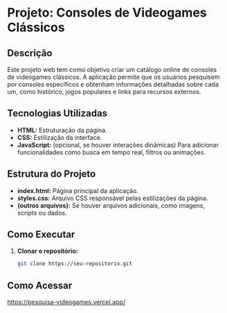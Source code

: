 # Projeto: Consoles de Videogames Clássicos

## Descrição
Este projeto web tem como objetivo criar um catálogo online de consoles de videogames clássicos. A aplicação permite que os usuários pesquisem por consoles específicos e obtenham informações detalhadas sobre cada um, como histórico, jogos populares e links para recursos externos.

## Tecnologias Utilizadas
* **HTML:** Estruturação da página.
* **CSS:** Estilização da interface.
* **JavaScript:** (opcional, se houver interações dinâmicas) Para adicionar funcionalidades como busca em tempo real, filtros ou animações.

## Estrutura do Projeto
* **index.html:** Página principal da aplicação.
* **styles.css:** Arquivo CSS responsável pelas estilizações da página.
* **(outros arquivos):** Se houver arquivos adicionais, como imagens, scripts ou dados.

## Como Executar
1. **Clonar o repositório:**
   ```bash
   git clone https://seu-repositorio.git

## Como Acessar
https://pesquisa-videogames.vercel.app/
